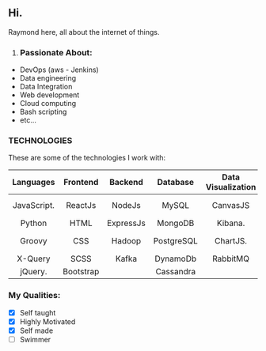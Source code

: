 ## Hi. 
Raymond here, all about the internet of things.

1. ### Passionate About:
  - DevOps (aws - Jenkins)
  - Data engineering
  - Data Integration
  - Web development
  - Cloud computing
  - Bash scripting
  - etc...

### TECHNOLOGIES
  These are some of the technologies I work with:

| Languages              | Frontend      | Backend       | Database       | Data Visualization | (BaaS) && Bssd  | Testing     | Other           |
| :---:                  |  :---:        |  :---:        | :---:          | :---:            |  :---:          | :---:         | :---:         |
| JavaScript.            | ReactJs       | NodeJs        | MySQL         | CanvasJS          | Amazone (AWS)   |  Jest         | Linux         |
| Python                 | HTML          | ExpressJs     | MongoDB       |  Kibana.          | Kubernetes      |               | Git           |
| Groovy                 | CSS           | Hadoop        | PostgreSQL    | ChartJS.          | Bash            |               | Visual Studios |
| X-Query                | SCSS          | Kafka         | DynamoDb     |  RabbitMQ          | Firebase        |               | Postman        |
| jQuery.                | Bootstrap     |               | Cassandra                         |                 | Heroku        | | Jenkins        |     



### My Qualities:

 - [x]  Self taught
 - [x]  Highly Motivated
 - [x]  Self made
 - [ ]  Swimmer
